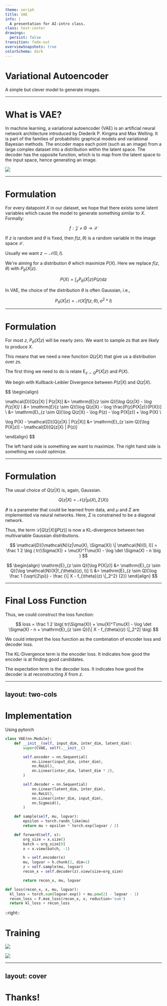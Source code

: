 ```yaml
---
theme: seriph
title: VAE
info: |
  A presentation for AI-intro class.
class: text-center
drawings:
  persist: false
transition: fade-out
overviewSnapshots: true
colorSchema: dark
---
```


# Variational Autoencoder

A simple but clever model to generate images.

---

# What is VAE?
<div />

In machine learning, a variational autoencoder (VAE) is an artificial neural network architecture introduced by Diederik P. Kingma and Max Welling. It is part of the families of probabilistic graphical models and variational Bayesian methods.
The encoder maps each point (such as an image) from a large complex dataset into a distribution within the latent space. The decoder has the opposite function, which is to map from the latent space to the input space, hence generating an image.

<img
  class="h-80"
  src="/pictures/VAE_Basic.png"
/>

---

# Formulation
<div />

<v-click>

For every datapoint $X$ in our dataset, we hope that there exists some latent variables which cause the model to generate something similar to $X$. Formally:

$$
f : \mathcal{Z} \times \Theta \to \mathcal{X}
$$

If $z$ is random and $\theta$ is fixed, then $f(z, \theta)$ is a random variable in the image space $\mathcal{X}$.

Usually we want $z \sim \mathcal{N}(0, I)$.

</v-click>

<v-click>

We're aiming for a distribution $\theta$ which maximize $P(X)$. Here we replace $f(z, \theta)$ with $P_{\theta}(X|z)$.

$$
P(X) = \int_z P_{\theta}(X|z) P(z) \mathrm{d}z
$$

</v-click>

<v-click>

In VAE, the choice of the distribution $\theta$ is often Gaussian, i.e.,

$$
P_{\theta}(X|z) = \mathcal{N}(X|f(z, \theta), \sigma^2 * I)
$$

</v-click>

---

# Formulation
<div />

<v-after>

For most $z$, $P_{\theta}(X|z)$ will be nearly zero. We want to sample $z$s that are likely to produce $X$.

</v-after>

<v-click>

This means that we need a new function $Q(z|X)$ that give us a distribution over $z$s.

The first thing we need to do is relate $\mathrm{E}_{z \sim Q}P(X|z)$ and $P(X)$.

</v-click>

<v-click>

We begin with Kullback-Leibler Divergence between $P(z|X)$ and $Q(z|X)$.

$$
\begin{align}

   \mathcal{D}[Q(z|X) \| P(z|X)]
&= \mathrm{E}_{z \sim Q}[\log Q(z|X) - \log P(z|X)] \\
&= \mathrm{E}_{z \sim Q}[\log Q(z|X) - \log \frac{P(z)P(X|z)}{P(X)}] \\
&= \mathrm{E}_{z \sim Q}[\log Q(z|X) - \log P(z) - \log P(X|z)] + \log P(X) \\

   \log P(X) - \mathcal{D}[Q(z|X) \| P(z|X)]
&= \mathrm{E}_{z \sim Q}[\log P(X|z)] - \mathcal{D}[Q(z|X) \| P(z)]

\end{align}
$$

</v-click>

<v-click>

The left hand side is something we want to maximize. The right hand side is something we could optimize.

</v-click>

---

# Formulation
<div />

The usual choice of $Q(z|X)$ is, again, Gaussian.

$$
Q(z|X) = \mathcal{N}(z|\mu(X), \Sigma(X))
$$

$\vartheta$ is a parameter that could be learned from data, and $\mu$ and $\Sigma$ are implemented via neural networks. Here, $\Sigma$ is constrained to be a diagonal network.

<v-click>

Thus, the term $\mathcal{D}[Q(z|X) \| P(z)]$ is now a KL-divergence between two multivariable Gaussian distributions.

$$
\mathcal{D}[\mathcal{N}(z|\mu(X), \Sigma(X)) \| \mathcal{N}(0, I)] = \frac 1 2 \big ( tr(\Sigma(X)) + \mu(X)^T\mu(X) - \log \det \Sigma(X) - n \big )
$$

</v-click>

<v-click>

$$
\begin{align}
   \mathrm{E}_{z \sim Q}[\log P(X|z)]
&= \mathrm{E}_{z \sim Q}[\log \mathcal{N}(X|f_{\theta}(z), I)] \\
&= \mathrm{E}_{z \sim Q}[\log \frac 1 {\sqrt{2\pi}} - \frac {\| X - f_{\theta}(z) \|_2^2} {2}]
\end{align}
$$

</v-click>

---

# Final Loss Function
<div />

<v-click>

Thus, we could construct the loss function:

$$
loss = \frac 1 2 \big( tr(\Sigma(X)) + \mu(X)^T\mu(X) - \log \det \Sigma(X) - n + \mathrm{E}_{z \sim Q}[\| X - f_{\theta}(z) \|_2^2] \big)
$$

</v-click>

<v-click>

We could interpret the loss function as the combination of encoder loss and decoder loss.

The KL-Divergence term is the encoder loss. It indicates how good the encoder is at finding good candidates.

The expectation term is the decoder loss. It indicates how good the decoder is at reconstructing $X$ from $z$.

</v-click>

---
layout: two-cols
---

# Implementation
Using pytorch

```python {*}{maxHeight:'400px',class:'!children:text-0.6em'}
class VAE(nn.Module):
    def __init__(self, input_dim, inter_dim, latent_dim):
        super(CVAE, self).__init__()

        self.encoder = nn.Sequential(
            nn.Linear(input_dim, inter_dim),
            nn.ReLU(),
            nn.Linear(inter_dim, latent_dim * 2),
        )

        self.decoder = nn.Sequential(
            nn.Linear(latent_dim, inter_dim),
            nn.ReLU(),
            nn.Linear(inter_dim, input_dim),
            nn.Sigmoid(),
        )

    def sample(self, mu, logvar):
        epsilon = torch.randn_like(mu)
        return mu + epsilon * torch.exp(logvar / 2)

    def forward(self, x):
        org_size = x.size()
        batch = org_size[0]
        x = x.view(batch, -1)

        h = self.encoder(x)
        mu, logvar = h.chunk(2, dim=1)
        z = self.sample(mu, logvar)
        recon_x = self.decoder(z).view(size=org_size)

        return recon_x, mu, logvar

def loss(recon_x, x, mu, logvar):
  kl_loss = torch.sum(logvar.exp() + mu.pow(2) - logvar - 1)
  recon_loss = F.mse_loss(recon_x, x, reduction='sum')
  return kl_loss + recon_loss
```

::right::

# Training
<div />

<img
  src="/pictures/Learning_Curve.png"
  class="h-55"
/>

<img
  src="/pictures/Result.png"
  class="h-55"
/>

---
layout: cover
---

# Thanks!

